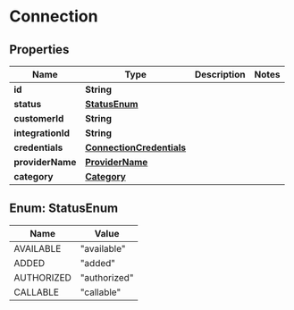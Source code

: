 # Connection

## Properties
Name | Type | Description | Notes
------------ | ------------- | ------------- | -------------
**id** | **String** |  | 
**status** | [**StatusEnum**](#StatusEnum) |  | 
**customerId** | **String** |  | 
**integrationId** | **String** |  | 
**credentials** | [**ConnectionCredentials**](ConnectionCredentials.md) |  | 
**providerName** | [**ProviderName**](ProviderName.md) |  | 
**category** | [**Category**](Category.md) |  | 

<a name="StatusEnum"></a>
## Enum: StatusEnum
Name | Value
---- | -----
AVAILABLE | &quot;available&quot;
ADDED | &quot;added&quot;
AUTHORIZED | &quot;authorized&quot;
CALLABLE | &quot;callable&quot;
